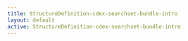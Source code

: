 ```yaml
---
title: StructureDefinition-cdex-searchset-bundle-intro
layout: default
active: StructureDefinition-cdex-searchset-bundle-intro
---
```


